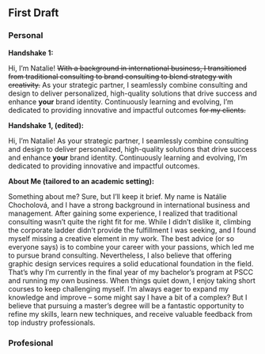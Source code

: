 ## First Draft
### Personal
**Handshake 1:**

Hi, I’m Natalie! ~~With a background in international business, I transitioned from traditional consulting to brand consulting to blend strategy with creativity.~~ As your strategic partner, I seamlessly combine consulting and design to deliver personalized, high-quality solutions that drive success and enhance **your** brand identity. Continuously learning and evolving, I’m dedicated to providing innovative and impactful outcomes ~~for my clients.~~


**Handshake 1, (edited):** 

Hi, I’m Natalie! As your strategic partner, I seamlessly combine consulting and design to deliver personalized, high-quality solutions that drive success and enhance **your** brand identity. Continuously learning and evolving, I’m dedicated to providing innovative and impactful outcomes.


**About Me (tailored to an academic setting):**

Something about me? Sure, but I’ll keep it brief.
My name is Natálie Chocholová, and I have a strong background in international business and management. After gaining some experience, I realized that traditional consulting wasn’t quite the right fit for me. While I didn’t dislike it, climbing the corporate ladder didn’t provide the fulfillment I was seeking, and I found myself missing a creative element in my work. The best advice (or so everyone says) is to combine your career with your passions, which led me to pursue brand consulting. Nevertheless, I also believe that offering graphic design services requires a solid educational foundation in the field.
That’s why I’m currently in the final year of my bachelor’s program at PSCC and running my own business. When things quiet down, I enjoy taking short courses to keep challenging myself. I’m always eager to expand my knowledge and improve – some might say I have a bit of a complex? But I believe that pursuing a master’s degree will be a fantastic opportunity to refine my skills, learn new techniques, and receive valuable feedback from top industry professionals.



### Profesional 
